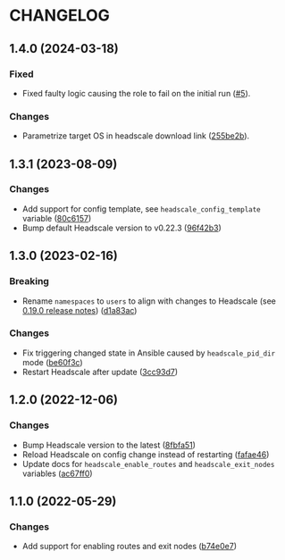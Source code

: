 # CHANGELOG

## 1.4.0 (2024-03-18)

### Fixed

- Fixed faulty logic causing the role to fail on the initial run ([#5](https://github.com/kazauwa/ansible-role-headscale/pull/6)).

### Changes

- Parametrize target OS in headscale download link ([255be2b](https://github.com/kazauwa/ansible-role-headscale/commit/255be2b74954418e7085fa9e24d1a5e05d10e69c)).

## 1.3.1 (2023-08-09)

### Changes

- Add support for config template, see `headscale_config_template` variable ([80c6157](https://github.com/kazauwa/ansible-role-headscale/commit/80c6157e31d98a6534c226230ea4ad2ca8e27950))
- Bump default Headscale version to v0.22.3 ([96f42b3](https://github.com/kazauwa/ansible-role-headscale/commit/96f42b337db89e78919b4b9adb9382887c4f4c73))


## 1.3.0 (2023-02-16)

### Breaking

- Rename `namespaces` to `users` to align with changes to Headscale (see [0.19.0 release notes](https://github.com/juanfont/headscale/blob/main/CHANGELOG.md#0190-2023-01-29)) ([d1a83ac](https://github.com/kazauwa/ansible-role-headscale/commit/d1a83ac74239f32756c8ae4aa0224c4ac01cf930))

### Changes

- Fix triggering changed state in Ansible caused by `headscale_pid_dir` mode ([be60f3c](https://github.com/kazauwa/ansible-role-headscale/commit/be60f3cf31578e68a27e6a86727ad6709c319948))
- Restart Headscale after update ([3cc93d7](https://github.com/kazauwa/ansible-role-headscale/commit/3cc93d74267212c33dc2f7858247c399db030173))


## 1.2.0 (2022-12-06)

### Changes

- Bump Headscale version to the latest ([8fbfa51](https://github.com/kazauwa/ansible-role-headscale/commit/8fbfa516acd54e6cd325973d7c55d7d0243f7ab5))
- Reload Headscale on config change instead of restarting ([fafae46](https://github.com/kazauwa/ansible-role-headscale/commit/fafae466f9584ce6c0e9fdeb638917507630303a))
- Update docs for `headscale_enable_routes` and `headscale_exit_nodes` variables ([ac67ff0](https://github.com/kazauwa/ansible-role-headscale/commit/ac67ff0d07954ea7ec8890e587bb97216ba4464d))

## 1.1.0 (2022-05-29)

### Changes

- Add support for enabling routes and exit nodes ([b74e0e7](https://github.com/kazauwa/ansible-role-headscale/commit/b74e0e7f822aa9da90d272a7e3016f8fd39eafee))

